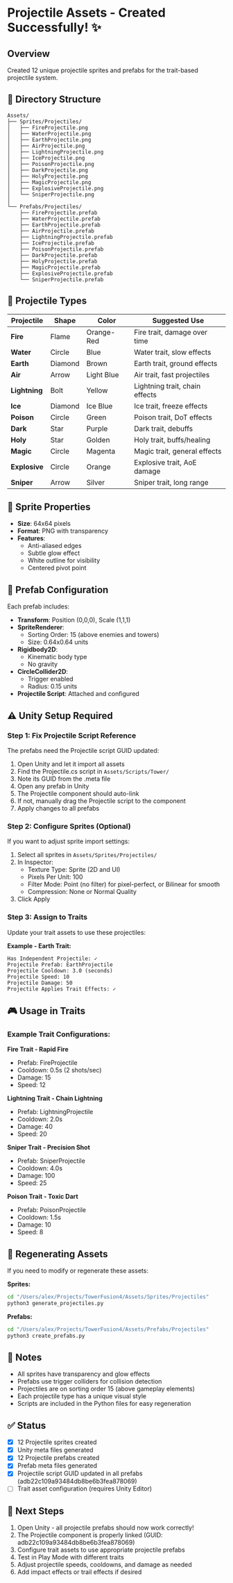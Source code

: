 # Projectile Assets - Created Successfully! ✨

## Overview
Created 12 unique projectile sprites and prefabs for the trait-based projectile system.

## 📁 Directory Structure
```
Assets/
├── Sprites/Projectiles/
│   ├── FireProjectile.png
│   ├── WaterProjectile.png
│   ├── EarthProjectile.png
│   ├── AirProjectile.png
│   ├── LightningProjectile.png
│   ├── IceProjectile.png
│   ├── PoisonProjectile.png
│   ├── DarkProjectile.png
│   ├── HolyProjectile.png
│   ├── MagicProjectile.png
│   ├── ExplosiveProjectile.png
│   └── SniperProjectile.png
│
└── Prefabs/Projectiles/
    ├── FireProjectile.prefab
    ├── WaterProjectile.prefab
    ├── EarthProjectile.prefab
    ├── AirProjectile.prefab
    ├── LightningProjectile.prefab
    ├── IceProjectile.prefab
    ├── PoisonProjectile.prefab
    ├── DarkProjectile.prefab
    ├── HolyProjectile.prefab
    ├── MagicProjectile.prefab
    ├── ExplosiveProjectile.prefab
    └── SniperProjectile.prefab
```

## 🎨 Projectile Types

| Projectile | Shape | Color | Suggested Use |
|------------|-------|-------|---------------|
| **Fire** | Flame | Orange-Red | Fire trait, damage over time |
| **Water** | Circle | Blue | Water trait, slow effects |
| **Earth** | Diamond | Brown | Earth trait, ground effects |
| **Air** | Arrow | Light Blue | Air trait, fast projectiles |
| **Lightning** | Bolt | Yellow | Lightning trait, chain effects |
| **Ice** | Diamond | Ice Blue | Ice trait, freeze effects |
| **Poison** | Circle | Green | Poison trait, DoT effects |
| **Dark** | Star | Purple | Dark trait, debuffs |
| **Holy** | Star | Golden | Holy trait, buffs/healing |
| **Magic** | Circle | Magenta | Magic trait, general effects |
| **Explosive** | Circle | Orange | Explosive trait, AoE damage |
| **Sniper** | Arrow | Silver | Sniper trait, long range |

## 🎯 Sprite Properties
- **Size**: 64x64 pixels
- **Format**: PNG with transparency
- **Features**: 
  - Anti-aliased edges
  - Subtle glow effect
  - White outline for visibility
  - Centered pivot point

## 🔧 Prefab Configuration
Each prefab includes:
- **Transform**: Position (0,0,0), Scale (1,1,1)
- **SpriteRenderer**: 
  - Sorting Order: 15 (above enemies and towers)
  - Size: 0.64x0.64 units
- **Rigidbody2D**: 
  - Kinematic body type
  - No gravity
- **CircleCollider2D**: 
  - Trigger enabled
  - Radius: 0.15 units
- **Projectile Script**: Attached and configured

## ⚠️ Unity Setup Required

### Step 1: Fix Projectile Script Reference
The prefabs need the Projectile script GUID updated:

1. Open Unity and let it import all assets
2. Find the Projectile.cs script in `Assets/Scripts/Tower/`
3. Note its GUID from the .meta file
4. Open any prefab in Unity
5. The Projectile component should auto-link
6. If not, manually drag the Projectile script to the component
7. Apply changes to all prefabs

### Step 2: Configure Sprites (Optional)
If you want to adjust sprite import settings:
1. Select all sprites in `Assets/Sprites/Projectiles/`
2. In Inspector:
   - Texture Type: Sprite (2D and UI)
   - Pixels Per Unit: 100
   - Filter Mode: Point (no filter) for pixel-perfect, or Bilinear for smooth
   - Compression: None or Normal Quality
3. Click Apply

### Step 3: Assign to Traits
Update your trait assets to use these projectiles:

**Example - Earth Trait:**
```
Has Independent Projectile: ✓
Projectile Prefab: EarthProjectile
Projectile Cooldown: 3.0 (seconds)
Projectile Speed: 10
Projectile Damage: 50
Projectile Applies Trait Effects: ✓
```

## 🎮 Usage in Traits

### Example Trait Configurations:

**Fire Trait - Rapid Fire**
- Prefab: FireProjectile
- Cooldown: 0.5s (2 shots/sec)
- Damage: 15
- Speed: 12

**Lightning Trait - Chain Lightning**
- Prefab: LightningProjectile
- Cooldown: 2.0s
- Damage: 40
- Speed: 20

**Sniper Trait - Precision Shot**
- Prefab: SniperProjectile
- Cooldown: 4.0s
- Damage: 100
- Speed: 25

**Poison Trait - Toxic Dart**
- Prefab: PoisonProjectile
- Cooldown: 1.5s
- Damage: 10
- Speed: 8

## 🔄 Regenerating Assets

If you need to modify or regenerate these assets:

**Sprites:**
```bash
cd "/Users/alex/Projects/TowerFusion4/Assets/Sprites/Projectiles"
python3 generate_projectiles.py
```

**Prefabs:**
```bash
cd "/Users/alex/Projects/TowerFusion4/Assets/Prefabs/Projectiles"
python3 create_prefabs.py
```

## 📝 Notes

- All sprites have transparency and glow effects
- Prefabs use trigger colliders for collision detection
- Projectiles are on sorting order 15 (above gameplay elements)
- Each projectile type has a unique visual style
- Scripts are included in the Python files for easy regeneration

## ✅ Status

- [x] 12 Projectile sprites created
- [x] Unity meta files generated
- [x] 12 Projectile prefabs created
- [x] Prefab meta files generated
- [x] Projectile script GUID updated in all prefabs (adb22c109a93484db8be6b3fea878069)
- [ ] Trait asset configuration (requires Unity Editor)

## 🚀 Next Steps

1. Open Unity - all projectile prefabs should now work correctly!
2. The Projectile component is properly linked (GUID: adb22c109a93484db8be6b3fea878069)
3. Configure trait assets to use appropriate projectile prefabs
4. Test in Play Mode with different traits
5. Adjust projectile speeds, cooldowns, and damage as needed
6. Add impact effects or trail effects if desired
